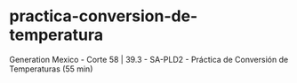 # practica-conversion-de-temperatura
Generation Mexico - Corte 58 | 39.3 - SA-PLD2 - Práctica de Conversión de Temperaturas (55 min) 
